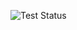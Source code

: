 ![Test Status](https://github.com/musralina/BigDataTeam/actions/workflows/tests.yaml/badge.svg?branch=section04)
